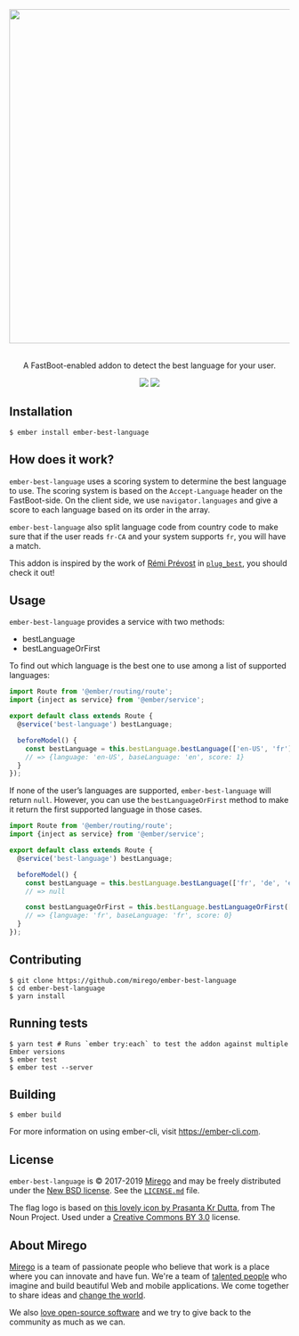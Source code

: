 <div align="center">
  <img src="https://user-images.githubusercontent.com/11348/55352478-eaa0b280-548e-11e9-99b2-34f7f34986c0.png" width="600" />
  <p><br />A FastBoot-enabled addon to detect the best language for your user.</p>
  <p>
    <a href="https://travis-ci.com/mirego/ember-best-language"><img src="https://travis-ci.com/mirego/ember-best-language.svg?branch=master" /></a>
    <a href="https://www.npmjs.com/package/ember-best-language"><img src="https://img.shields.io/npm/v/ember-best-language.svg" /></a>
  </p>
</div>

## Installation

```shell
$ ember install ember-best-language
```

## How does it work?

`ember-best-language` uses a scoring system to determine the best language to use. The scoring system is based on the `Accept-Language` header on the FastBoot-side. On the client side, we use `navigator.languages` and give a score to each language based on its order in the array.

`ember-best-language` also split language code from country code to make sure that if the user reads `fr-CA` and your system supports `fr`, you will have a match.

This addon is inspired by the work of [Rémi Prévost](https://github.com/remiprev) in [`plug_best`](https://github.com/remiprev/plug_best), you should check it out!

## Usage

`ember-best-language` provides a service with two methods:

- bestLanguage
- bestLanguageOrFirst

To find out which language is the best one to use among a list of supported languages:

```js
import Route from '@ember/routing/route';
import {inject as service} from '@ember/service';

export default class extends Route {
  @service('best-language') bestLanguage;

  beforeModel() {
    const bestLanguage = this.bestLanguage.bestLanguage(['en-US', 'fr']);
    // => {language: 'en-US', baseLanguage: 'en', score: 1}
  }
});
```

If none of the user’s languages are supported, `ember-best-language` will return `null`. However, you can use the `bestLanguageOrFirst` method to make it return the first supported language in those cases.

```js
import Route from '@ember/routing/route';
import {inject as service} from '@ember/service';

export default class extends Route {
  @service('best-language') bestLanguage;

  beforeModel() {
    const bestLanguage = this.bestLanguage.bestLanguage(['fr', 'de', 'en-US']);
    // => null

    const bestLanguageOrFirst = this.bestLanguage.bestLanguageOrFirst(['fr', 'de', 'en-US']);
    // => {language: 'fr', baseLanguage: 'fr', score: 0}
  }
});
```

## Contributing

```shell
$ git clone https://github.com/mirego/ember-best-language
$ cd ember-best-language
$ yarn install
```

## Running tests

```shell
$ yarn test # Runs `ember try:each` to test the addon against multiple Ember versions
$ ember test
$ ember test --server
```

## Building

```shell
$ ember build
```

For more information on using ember-cli, visit <https://ember-cli.com>.

## License

`ember-best-language` is © 2017-2019 [Mirego](http://www.mirego.com) and may be freely distributed under the [New BSD license](http://opensource.org/licenses/BSD-3-Clause). See the [`LICENSE.md`](https://github.com/mirego/ember-best-language/blob/master/LICENSE.md) file.

The flag logo is based on [this lovely icon by Prasanta Kr Dutta](https://thenounproject.com/term/language/1824073), from The Noun Project. Used under a [Creative Commons BY 3.0](http://creativecommons.org/licenses/by/3.0/) license.

## About Mirego

[Mirego](http://mirego.com) is a team of passionate people who believe that work is a place where you can innovate and have fun. We're a team of [talented people](http://life.mirego.com) who imagine and build beautiful Web and mobile applications. We come together to share ideas and [change the world](http://mirego.org).

We also [love open-source software](http://open.mirego.com) and we try to give back to the community as much as we can.
